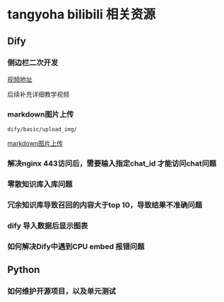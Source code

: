 # tangyoha bilibili 相关资源

## Dify

### 侧边栏二次开发
[视频地址](https://www.bilibili.com/video/BV1xZ9bYNEKf)

后续补充详细教学视频

### markdown图片上传

`dify/basic/upload_img/`

[markdown图片上传](./dify/basic/upload_img/README.md)

### 解决nginx 443访问后，需要输入指定chat_id 才能访问chat问题

### 零散知识库入库问题

### 冗余知识库导致召回的内容大于top 10，导致结果不准确问题

### dify 导入数据后显示图表

### 如何解决Dify中遇到CPU embed 报错问题

## Python

### 如何维护开源项目，以及单元测试

